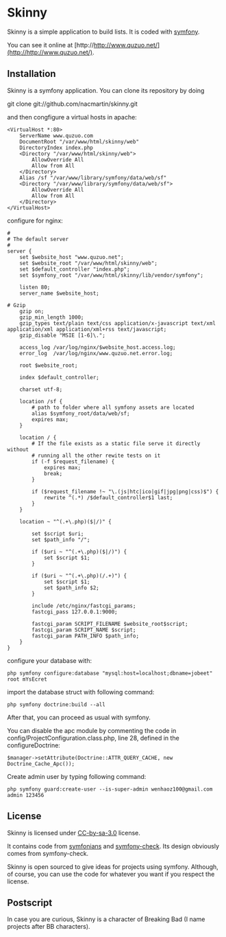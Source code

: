Skinny 
======

Skinny is a simple application to build lists. 
It is coded with [symfony](http://www.symfony-project.org/).

You can see it online at [http://http://www.quzuo.net/](http://http://www.quzuo.net/).

Installation
------------

Skinny is a symfony application. You can clone its repository by doing
  
  git clone git://github.com/nacmartin/skinny.git

and then congfigure a virtual hosts in apache:

	<VirtualHost *:80>
	    ServerName www.quzuo.com
	    DocumentRoot "/var/www/html/skinny/web"
	    DirectoryIndex index.php
	    <Directory "/var/www/html/skinny/web">
	        AllowOverride All
	        Allow from All
	    </Directory>
	    Alias /sf "/var/www/library/symfony/data/web/sf"
	    <Directory "/var/www/library/symfony/data/web/sf">
	        AllowOverride All 
	        Allow from All 
	    </Directory>
	</VirtualHost>

configure for nginx:

    #
    # The default server
    #
    server {
	    set $website_host "www.quzuo.net";
	    set $website_root "/var/www/html/skinny/web";
	    set $default_controller "index.php";
	    set $symfony_root "/var/www/html/skinny/lib/vendor/symfony";

	    listen 80;
	    server_name $website_host;

    # Gzip
	    gzip on;
	    gzip_min_length 1000;
	    gzip_types text/plain text/css application/x-javascript text/xml application/xml application/xml+rss text/javascript;
	    gzip_disable "MSIE [1-6]\.";

	    access_log /var/log/nginx/$website_host.access.log;
	    error_log  /var/log/nginx/www.quzuo.net.error.log;

	    root $website_root;

	    index $default_controller;

	    charset utf-8;

	    location /sf {
            # path to folder where all symfony assets are located
		    alias $symfony_root/data/web/sf;
		    expires max;
	    }

	    location / {
            # If the file exists as a static file serve it directly without
            # running all the other rewite tests on it
		    if (-f $request_filename) {
			    expires max;
			    break;
		    }

		    if ($request_filename !~ "\.(js|htc|ico|gif|jpg|png|css)$") {
			    rewrite ^(.*) /$default_controller$1 last;
		    }
	    }

	    location ~ "^(.+\.php)($|/)" {

		    set $script $uri;
		    set $path_info "/";

		    if ($uri ~ "^(.+\.php)($|/)") {
			    set $script $1;
		    }

		    if ($uri ~ "^(.+\.php)(/.+)") {
			    set $script $1;
			    set $path_info $2;
		    }

		    include /etc/nginx/fastcgi_params;
		    fastcgi_pass 127.0.0.1:9000;

		    fastcgi_param SCRIPT_FILENAME $website_root$script;
		    fastcgi_param SCRIPT_NAME $script;
		    fastcgi_param PATH_INFO $path_info;
	    }
    }

configure your database with:

	php symfony configure:database "mysql:host=localhost;dbname=jobeet" root mYsEcret

import the database struct with following command:

	php symfony doctrine:build --all

After that, you can proceed as usual with symfony.

You can disable the apc module by commenting the code in config/ProjectConfiguration.class.php, line 28, defined in the configureDoctrine:

	$manager->setAttribute(Doctrine::ATTR_QUERY_CACHE, new Doctrine_Cache_Apc());

Create admin user by typing following command:

	php symfony guard:create-user --is-super-admin wenhaoz100@gmail.com admin 123456

License
-------

Skinny is licensed under [CC-by-sa-3.0](http://creativecommons.org/licenses/by-sa/3.0/) license.

It contains code from [symfonians](http://symfonians.org) and [symfony-check](http://symfony-check.org/). Its design obviously comes from symfony-check.

Skinny is open sourced to give ideas for projects using symfony. Although, of course, you can use the code for whatever you want if you respect the license.

Postscript
----------

In case you are curious, Skinny is a character of Breaking Bad (I name projects after BB characters).
